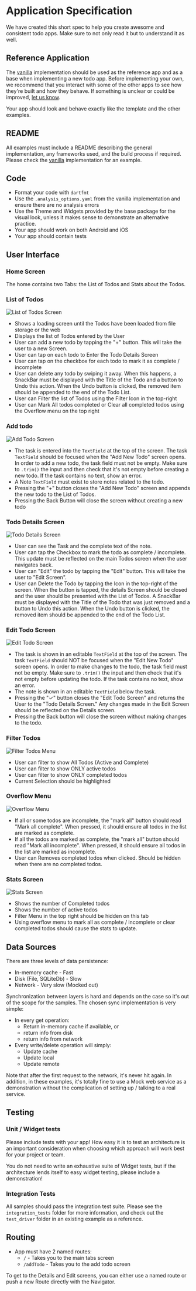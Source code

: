 # Application Specification

We have created this short spec to help you create awesome and consistent todo apps. Make sure to not only read it but to understand it as well.

## Reference Application

The [vanilla](vanilla/) implementation should be used as the reference app and as a base when implementing a new todo app. Before implementing your own, we recommend that you interact with some of the other apps to see how they're built and how they behave. If something is unclear or could be improved, [let us know](https://github.com/brianegan/flutter_architecture_samples/issues).

Your app should look and behave exactly like the template and the other examples.

## README

All examples must include a README describing the general implementation, any frameworks used, and the build process if required. Please check the [vanilla](vanilla/) implementation for an example.

## Code

- Format your code with `dartfmt`
- Use the `.analysis_options.yaml` from the vanilla implementation and ensure there are no analysis errors
- Use the Theme and Widgets provided by the base package for the visual look, unless it makes sense to demonstrate an alternative practice.
- Your app should work on both Android and iOS 
- Your app should contain tests

## User Interface

### Home Screen

The home contains two Tabs: the List of Todos and Stats about the Todos.  

### List of Todos

![List of Todos Screen](assets/todo-list.png)

  - Shows a loading screen until the Todos have been loaded from file storage or the web
  - Displays the list of Todos entered by the User
  - User can add a new todo by tapping the "+" button. This will take the user to a new Screen.
  - User can tap on each todo to Enter the Todo Details Screen
  - User can tap on the checkbox for each todo to mark it as complete / incomplete
  - User can delete any todo by swiping it away. When this happens, a SnackBar must be displayed with the Title of the Todo and a button to Undo this action. When the Undo button is clicked, the removed item should be appended to the end of the Todo List.
  - User can Filter the list of Todos using the Filter Icon in the top-right
  - User can Mark All todos completed or Clear all completed todos using the Overflow menu on the top right

### Add todo

![Add Todo Screen](assets/add-todo.png)

  - The task is entered into the `TextField` at the top of the screen. The task `TextField` should be focused when the "Add New Todo" screen opens. In order to add a new todo, the task field must not be empty. Make sure to `.trim()` the input and then check that it's not empty before creating a new todo. If the task contains no text, show an error.  
  - A Note `TextField` must exist to store notes related to the todo.
  - Pressing the "+" button closes the "Add New Todo" screen and appends the new todo to the List of Todos.
  - Pressing the Back Button will close the screen without creating a new todo
  
### Todo Details Screen

![Todo Details Screen](assets/todo-details.png)

  - User can see the Task and the complete text of the note.  
  - User can tap the Checkbox to mark the todo as complete / incomplete. This update must be reflected on the main Todos screen when the user navigates back.  
  - User can "Edit" the todo by tapping the "Edit" button. This will take the user to "Edit Screen".
  - User can Delete the Todo by tapping the Icon in the top-right of the screen. When the button is tapped, the details Screen should be closed and the user should be presented with the List of Todos. A SnackBar must be displayed with the Title of the Todo that was just removed and a button to Undo this action. When the Undo button is clicked, the removed item should be appended to the end of the Todo List.  

### Edit Todo Screen

![Edit Todo Screen](assets/edit-todo.png)

  - The task is shown in an editable `TextField` at the top of the screen. The task `TextField` should NOT be focused when the "Edit New Todo" screen opens. In order to make changes to the todo, the task field must not be empty. Make sure to `.trim()` the input and then check that it's not empty before updating the todo. If the task contains no text, show an error.  
  - The note is shown in an editable `TextField` below the task.
  - Pressing the "✓" button closes the "Edit Todo Screen" and returns the User to the "Todo Details Screen." Any changes made in the Edit Screen should be reflected on the Details screen.
  - Pressing the Back button will close the screen without making changes to the todo.

### Filter Todos

![Filter Todos Menu](assets/filter.png)

  - User can filter to show All Todos (Active and Complete)
  - User can filter to show ONLY active todos
  - User can filter to show ONLY completed todos
  - Current Selection should be highlighted

### Overflow Menu

![Overflow Menu](assets/mark-all.png)

  - If all or some todos are incomplete, the "mark all" button should read "Mark all complete". When pressed, it should ensure all todos in the list are marked as complete. 
  - If all the todos are marked as complete, the "mark all" button should read "Mark all incomplete". When pressed, it should ensure all todos in the list are marked as incomplete.
  - User can Removes completed todos when clicked. Should be hidden when there are no completed todos. 

### Stats Screen

![Stats Screen](assets/stats.png)

  - Shows the number of Completed todos
  - Shows the number of active todos
  - Filter Menu in the top right should be hidden on this tab
  - Using overflow menu to mark all as complete / incomplete or clear completed todos should cause the stats to update. 

## Data Sources

There are three levels of data persistence:

  - In-memory cache - Fast
  - Disk (File, SQLiteDb) - Slow
  - Network - Very slow (Mocked out)
  
Synchronization between layers is hard and depends on the case so it's out of the scope for the samples. The chosen sync implementation is very simple:

  - In every get operation:
    - Return in-memory cache if available, or
    - return info from disk
    - return info from network 
  - Every write/delete operation will simply:
    - Update cache
    - Update local
    - Update remote
    
Note that after the first request to the network, it's never hit again. In addition, in these examples, it's totally fine to use a Mock web service as a demonstration without the complication of setting up / talking to a real service.

## Testing

### Unit / Widget tests

Please include tests with your app! How easy it is to test an architecture is an important consideration when choosing which approach will work best for your project or team.

You do not need to write an exhaustive suite of Widget tests, but if the architecture lends itself to easy widget testing, please include a demonstration!

### Integration Tests

All samples should pass the integration test suite. Please see the `integration_tests` folder for more information, and check out the `test_driver` folder in an existing example as a reference.

## Routing

  - App must have 2 named routes: 
    - `/` - Takes you to the main tabs screen
    - `/addTodo` - Takes you to the add todo screen
    
To get to the Details and Edit screens, you can either use a named route or push a new Route directly with the Navigator.
